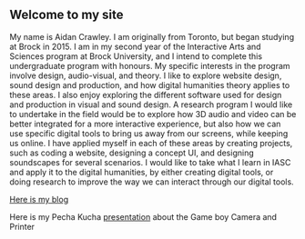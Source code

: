 ## Welcome to my site 

My name is Aidan Crawley. I am originally from Toronto, but began studying at Brock in 2015. I am in my second year of the Interactive Arts and Sciences program at Brock University, and I intend to complete this undergraduate program with honours. My specific interests in the program involve design, audio-visual, and theory.  I like to explore website design, sound design and production, and how digital humanities theory applies to these areas. I also enjoy exploring the different software used for design and production in visual and sound design. A research program I would like to undertake in the field would be to explore how 3D audio and video can be better integrated for a more interactive experience, but also how we can use specific digital tools to bring us away from our screens, while keeping us online. I have applied myself in each of these areas by creating projects, such as coding a website, designing a concept UI, and designing soundscapes for several scenarios. I would like to take what I learn in IASC and apply it to the digital humanities, by either creating digital tools, or doing research to improve the way we can interact through our digital tools.






[Here is my blog](blog.md)

Here is my Pecha Kucha [presentation](reveal/index.html) about the Game boy Camera and Printer
 
